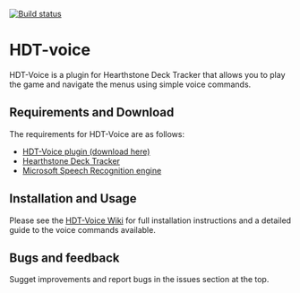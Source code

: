 [![Build status](https://ci.appveyor.com/api/projects/status/4m9674j9bn0bkws4?svg=true)](https://ci.appveyor.com/project/judge2020/hdt-voice)


# HDT-voice

HDT-Voice is a plugin for Hearthstone Deck Tracker that allows you to play the game and navigate the menus using simple voice commands.

## Requirements and Download

The requirements for HDT-Voice are as follows:
- [HDT-Voice plugin (download here)](https://github.com/HearthSim/HDT-Voice/releases/latest)
- [Hearthstone Deck Tracker](https://github.com/Epix37/Hearthstone-Deck-Tracker)
- [Microsoft Speech Recognition engine](https://www.google.com/?q=install+microsoft+speech+recognition)

## Installation and Usage

Please see the [HDT-Voice Wiki](https://github.com/topher-au/HDT-Voice/wiki) for full installation instructions and a detailed guide to the voice commands available.

## Bugs and feedback

Sugget improvements and report bugs in the issues section at the top.
